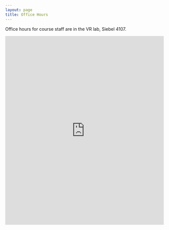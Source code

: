 ```yaml
---
layout: page
title: Office Hours
---
```


Office hours for course staff are in the VR lab, Siebel 4107.  

<iframe src="https://calendar.google.com/calendar/embed?showTitle=0&amp;mode=WEEK&amp;height=600&amp;wkst=1&amp;bgcolor=%23FFFFFF&amp;src=hb85tj8o6pvajbdkvd0drhsge8%40group.calendar.google.com&amp;color=%23333333&amp;ctz=America%2FChicago" style="border-width:0" width="100%" height="600" frameborder="0" scrolling="no"></iframe>
